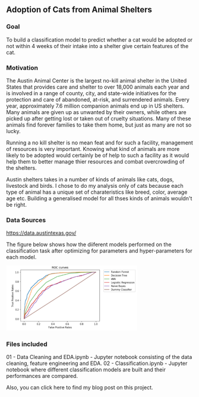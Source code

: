 ## Adoption of Cats from Animal Shelters

### Goal
To build a classification model to predict whether a cat would be adopted or not within 4 weeks of their intake into a shelter give certain features of the cat.

### Motivation 
The Austin Animal Center is the largest no-kill animal shelter in the United States that provides care and shelter to over 18,000 animals each year and is involved in a range of county, city, and state-wide initiatives for the protection and care of abandoned, at-risk, and surrendered animals. Every year, approximately 7.6 million companion animals end up in US shelters. Many animals are given up as unwanted by their owners, while others are picked up after getting lost or taken out of cruelty situations. Many of these animals find forever families to take them home, but just as many are not so lucky. 

Running a no kill shelter is no mean feat and for such a facility, management of resources is very important. Knowing what kind of animals are more likely to be adopted would certainly be of help to such a facility as it would help them to better manage thier resources and combat overcrowding of the shelters.

Austin shelters takes in a number of kinds of animals like cats, dogs, livestock and birds. I chose to do my analysis only of cats because each type of animal has a unique set of charateristics like breed, color, average age etc. Building a generalised model for all thses kinds of animals wouldn't be right.

### Data Sources
https://data.austintexas.gov/ 

The figure below shows how the diiferent models performed on the classification task after optimizing for parameters and hyper-parameters for each model.

<img src='images/ROC curves.png' width=70%>

### Files included

01 - Data Cleaning and EDA.ipynb - Jupyter notebook consisting of the data cleaning, feature engineering and EDA.
02 - Classification.ipynb - Jupyter notebook where different classification models are built and their performances are compared.

Also, you can click here to find my blog post on this project.
